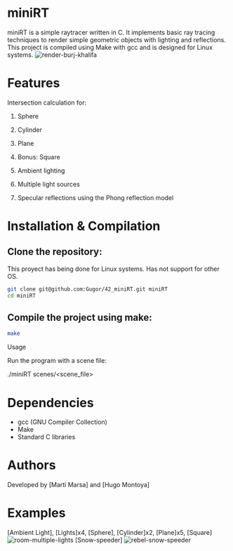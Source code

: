 # miniRT

miniRT is a simple raytracer written in C. It implements basic ray tracing techniques to render simple geometric objects with lighting and reflections. This project is compiled using Make with gcc and is designed for Linux systems.
![render-burj-khalifa](https://github.com/user-attachments/assets/d82d017e-f15e-46c0-8159-48c051b9aed2)
# Features

Intersection calculation for:

1. Sphere

2. Cylinder

3. Plane

4. Bonus: Square

5. Ambient lighting

6. Multiple light sources

7. Specular reflections using the Phong reflection model

# Installation & Compilation

## Clone the repository:
This proyect has being done for Linux systems. Has not support for other OS.
```bash
git clone git@github.com:Gugor/42_miniRT.git miniRT
cd miniRT
```

## Compile the project using make:
```bash
make
```
Usage

Run the program with a scene file:

./miniRT scenes/<scene_file>

# Dependencies

- gcc (GNU Compiler Collection)
- Make
- Standard C libraries
  
# Authors
Developed by [Marti Marsa] and [Hugo Montoya]



# Examples
[Ambient Light], [Lights]x4, [Sphere], [Cylinder]x2, [Plane]x5, [Square]
![room-multiple-lights](https://github.com/user-attachments/assets/8f7623d0-62b8-46f1-9747-d109b4a6af52)
[Snow-speeder]
![rebel-snow-speeder](https://github.com/user-attachments/assets/6c7c7131-e4fb-4c02-a410-37ea903ab8aa)


